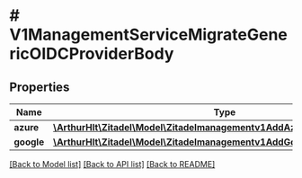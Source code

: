 # # V1ManagementServiceMigrateGenericOIDCProviderBody

## Properties

Name | Type | Description | Notes
------------ | ------------- | ------------- | -------------
**azure** | [**\ArthurHlt\Zitadel\Model\Zitadelmanagementv1AddAzureADProviderRequest**](Zitadelmanagementv1AddAzureADProviderRequest.md) |  | [optional]
**google** | [**\ArthurHlt\Zitadel\Model\Zitadelmanagementv1AddGoogleProviderRequest**](Zitadelmanagementv1AddGoogleProviderRequest.md) |  | [optional]

[[Back to Model list]](../../README.md#models) [[Back to API list]](../../README.md#endpoints) [[Back to README]](../../README.md)
